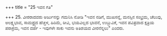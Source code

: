 +++
title = "25 ಇವನ ಗತಿ"

+++
25. ವೀರರಾದವರು ಅರ್ಜುನನ್ನು ಗಮನಿಸಿ ನೋಡಿ "ಇವನ ನಡಿಗೆ, ಮುಖಸನ್ನೆ, ಮನಸ್ಸಿನ ಸಂಭ್ರಮ, ಚೆಲುವು, ಅಲಕ್ಷ್ಯಭಾವ, ಸಾಮಥ್ರ್ಯದ ಹೆಚ್ಚಳ, ಹಿರಿಮೆ, ಠೀವಿ, ಭಯವಿಲ್ಲದ ಭಾವನೆ, ಉಬ್ಬುವಿಕೆ, ಇವನ ಪವಿತ್ರವಾದ ಕ್ಷತ್ರಿಯ ಪರಾಕ್ರಮ, ಇವನ ದರ್ಪ - ಇವುಗಳೇ ಸಾಕು ಇವನು ಅತಿಶಯದ ವೀರನೆನ್ನಲು" ಎಂದರು.